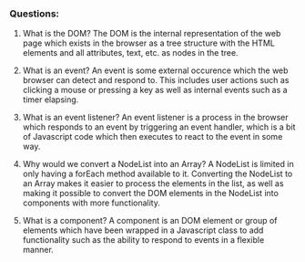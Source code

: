 ### Questions:
1. What is the DOM?
    The DOM is the internal representation of the web page
    which exists in the browser as a tree structure with the
    HTML elements and all attributes, text, etc. as nodes in the tree.

2. What is an event?
    An event is some external occurence which the web browser can detect
    and respond to.  This includes user actions such as clicking a mouse
    or pressing a key as well as internal events such as a timer elapsing.

3. What is an event listener?
    An event listener is a process in the browser which responds to an event
    by triggering an event handler, which is a bit of Javascript code which
    then executes to react to the event in some way.

4. Why would we convert a NodeList into an Array?
    A NodeList is limited in only having a forEach method available to it.
    Converting the NodeList to an Array makes it easier to process the 
    elements in the list, as well as making it possible to convert the DOM
    elements in the NodeList into components with more functionality.

5. What is a component? 
    A component is an DOM element or group of elements which have been wrapped
    in a Javascript class to add functionality such as the ability to respond
    to events in a flexible manner.

